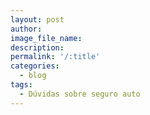 ```yaml
---
layout: post
author:
image_file_name:
description:
permalink: '/:title'
categories:
  - blog
tags:
  - Dúvidas sobre seguro auto
---
```

